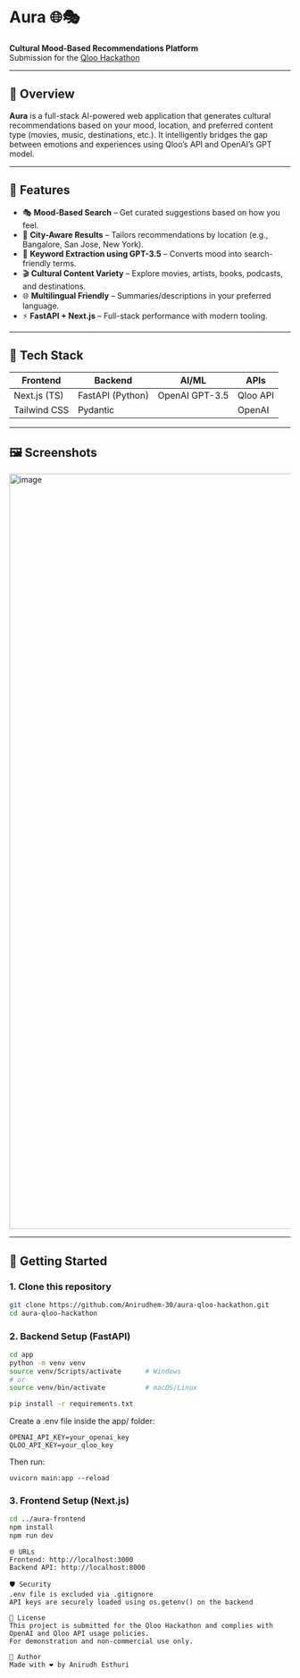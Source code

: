 # Aura 🌐🎭  
**Cultural Mood-Based Recommendations Platform**  
 Submission for the [Qloo Hackathon](https://qloo-hackathon.devpost.com/)

---

## 🌟 Overview

**Aura** is a full-stack AI-powered web application that generates cultural recommendations based on your mood, location, and preferred content type (movies, music, destinations, etc.). It intelligently bridges the gap between emotions and experiences using Qloo’s API and OpenAI’s GPT model.

---

## 🔮 Features

- 🎭 **Mood-Based Search** – Get curated suggestions based on how you feel.
- 📍 **City-Aware Results** – Tailors recommendations by location (e.g., Bangalore, San Jose, New York).
- 🧠 **Keyword Extraction using GPT-3.5** – Converts mood into search-friendly terms.
- 🎬 **Cultural Content Variety** – Explore movies, artists, books, podcasts, and destinations.
- 🌐 **Multilingual Friendly** – Summaries/descriptions in your preferred language.
- ⚡ **FastAPI + Next.js** – Full-stack performance with modern tooling.

---

## 🧱 Tech Stack

| Frontend       | Backend         | AI/ML              | APIs          |
|----------------|-----------------|--------------------|---------------|
| Next.js (TS)   | FastAPI (Python) | OpenAI GPT-3.5     | Qloo API      |
| Tailwind CSS   | Pydantic        |                    | OpenAI  |

---

## 🖼️ Screenshots

<img width="2487" height="1352" alt="image" src="https://github.com/user-attachments/assets/2d6a0e75-768e-458d-96e8-e54a5ee86bf0" />


---

## 🚀 Getting Started

### 1. Clone this repository

```bash
git clone https://github.com/Anirudhem-30/aura-qloo-hackathon.git
cd aura-qloo-hackathon
```

### 2. Backend Setup (FastAPI)
```bash
cd app
python -m venv venv
source venv/Scripts/activate      # Windows
# or
source venv/bin/activate          # macOS/Linux

pip install -r requirements.txt
```
Create a .env file inside the app/ folder:
```
OPENAI_API_KEY=your_openai_key
QLOO_API_KEY=your_qloo_key
```
Then run:
```
uvicorn main:app --reload
```
### 3. Frontend Setup (Next.js)
```bash
cd ../aura-frontend
npm install
npm run dev
```
```
🌐 URLs
Frontend: http://localhost:3000
Backend API: http://localhost:8000
```
```
🛡️ Security
.env file is excluded via .gitignore
API keys are securely loaded using os.getenv() on the backend
```
```
📄 License
This project is submitted for the Qloo Hackathon and complies with OpenAI and Qloo API usage policies.
For demonstration and non-commercial use only.
```
```
👤 Author
Made with ❤️ by Anirudh Esthuri
```
